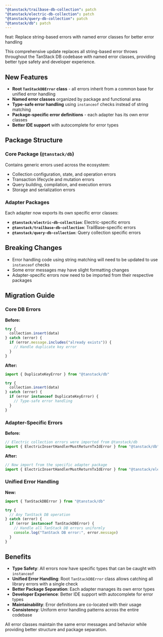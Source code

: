```yaml
---
"@tanstack/trailbase-db-collection": patch
"@tanstack/electric-db-collection": patch
"@tanstack/query-db-collection": patch
"@tanstack/db": patch
---
```


feat: Replace string-based errors with named error classes for better error handling

This comprehensive update replaces all string-based error throws throughout the TanStack DB codebase with named error classes, providing better type safety and developer experience.

## New Features

- **Root `TanStackDBError` class** - all errors inherit from a common base for unified error handling
- **Named error classes** organized by package and functional area
- **Type-safe error handling** using `instanceof` checks instead of string matching
- **Package-specific error definitions** - each adapter has its own error classes
- **Better IDE support** with autocomplete for error types

## Package Structure

### Core Package (`@tanstack/db`)

Contains generic errors used across the ecosystem:

- Collection configuration, state, and operation errors
- Transaction lifecycle and mutation errors
- Query building, compilation, and execution errors
- Storage and serialization errors

### Adapter Packages

Each adapter now exports its own specific error classes:

- **`@tanstack/electric-db-collection`**: Electric-specific errors
- **`@tanstack/trailbase-db-collection`**: TrailBase-specific errors
- **`@tanstack/query-db-collection`**: Query collection specific errors

## Breaking Changes

- Error handling code using string matching will need to be updated to use `instanceof` checks
- Some error messages may have slight formatting changes
- Adapter-specific errors now need to be imported from their respective packages

## Migration Guide

### Core DB Errors

**Before:**

```ts
try {
  collection.insert(data)
} catch (error) {
  if (error.message.includes("already exists")) {
    // Handle duplicate key error
  }
}
```

**After:**

```ts
import { DuplicateKeyError } from "@tanstack/db"

try {
  collection.insert(data)
} catch (error) {
  if (error instanceof DuplicateKeyError) {
    // Type-safe error handling
  }
}
```

### Adapter-Specific Errors

**Before:**

```ts
// Electric collection errors were imported from @tanstack/db
import { ElectricInsertHandlerMustReturnTxIdError } from "@tanstack/db"
```

**After:**

```ts
// Now import from the specific adapter package
import { ElectricInsertHandlerMustReturnTxIdError } from "@tanstack/electric-db-collection"
```

### Unified Error Handling

**New:**

```ts
import { TanStackDBError } from "@tanstack/db"

try {
  // Any TanStack DB operation
} catch (error) {
  if (error instanceof TanStackDBError) {
    // Handle all TanStack DB errors uniformly
    console.log("TanStack DB error:", error.message)
  }
}
```

## Benefits

- **Type Safety**: All errors now have specific types that can be caught with `instanceof`
- **Unified Error Handling**: Root `TanStackDBError` class allows catching all library errors with a single check
- **Better Package Separation**: Each adapter manages its own error types
- **Developer Experience**: Better IDE support with autocomplete for error types
- **Maintainability**: Error definitions are co-located with their usage
- **Consistency**: Uniform error handling patterns across the entire codebase

All error classes maintain the same error messages and behavior while providing better structure and package separation.
